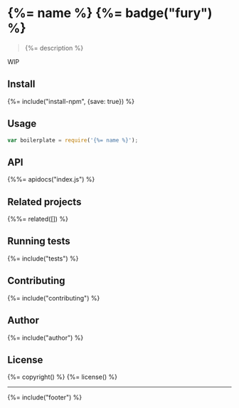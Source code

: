 # {%= name %} {%= badge("fury") %}

> {%= description %}

WIP

## Install
{%= include("install-npm", {save: true}) %}

## Usage

```js
var boilerplate = require('{%= name %}');
```

## API
{%%= apidocs("index.js") %}

## Related projects
{%%= related([]) %}  

## Running tests
{%= include("tests") %}

## Contributing
{%= include("contributing") %}

## Author
{%= include("author") %}

## License
{%= copyright() %}
{%= license() %}

***

{%= include("footer") %}
